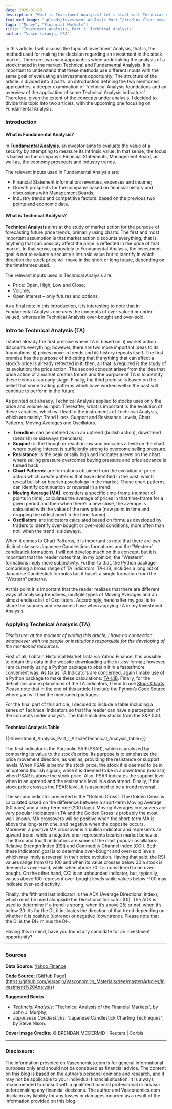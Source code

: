 ```yaml
---
date: 2020-01-03
description: "What is Investment Analysis? Let's start with Technical Analysis, should we? "
featured_image: "uploads/Investment_Analysis_Part_I/trading_floor_nyse.jpg"
tags: ["Money", "Financial Markets"]
title: "Investment Analysis, Part 1: Technical Analysis"
author: "Vasco Laranjo, CFA"
---
```


In this article, I will discuss the topic of Investment Analysis, that is, the method used for making the decision regarding an investment in the stock market. There are two main approaches when undertaking the analysis of a stock traded in the market: Technical and Fundamental Analysis. It is important to understand that these methods use different inputs with the same goal of evaluating an investment opportunity.
The structure of the article is divided into 3 parts: an introduction defining the two mentioned approaches, a deeper examination of Technical Analysis foundations and an overview of the application of some Technical Analysis indicators’. Therefore, given the extent of the concepts under analysis, I decided to divide this topic into two articles, with the upcoming one focusing on Fundamental Analysis.

### Introduction

#### What is Fundamental Analysis?

In **Fundamental Analysis**, an investor aims to evaluate the value of a security by attempting to measure its intrinsic value. In that sense, the focus is based on the company’s Financial Statements, Management Board, as well as, the economy prospects and industry trends. 

The relevant inputs used in Fundamental Analysis are: 

* Financial Statement information: revenues, expenses and income;
* Growth prospects for the company: based on financial history and discussions with Management Boards;
* Industry trends and competitive factors: based on the previous two points and economic data.


#### What is Technical Analysis?

**Technical Analysis** aims at the study of market action for the purpose of forecasting future price trends, primarily using charts. The first and most important assumption is that market action discounts everything, that is, anything that can possibly affect the price is reflected in the price of that market. In that sense, oppositely to Fundamental Analysis, the investment goal is not to valuate a security’s intrinsic value but to identify in which direction the stock price will move in the short or long future, depending on the timeframes used.

The relevant inputs used in Technical Analysis are: 

* Price: Open, High, Low and Close;
* Volume;
* Open interest – only futures and options.

As a final note in this introduction, it is interesting to note that in Fundamental Analysis one uses the concepts of over-valued or under-valued, whereas in Technical Analysis over-bought and over-sold.

### Intro to Technical Analysis (TA)

I stated already the first premise where TA is based on: i) market action discounts everything; however, there are two more important ideas to its foundations: ii) prices move in trends and iii) history repeats itself. 
The first premise has the purpose of indicating that if anything that can affect a stock’s price is already reflected in it, then, all that is required is the study of its evolution: the price action. The second concept arises from the idea that price action of a market creates trends and the purpose of TA is to identify these trends at an early stage. Finally, the third premise is based on the belief that some trading patterns which have worked well in the past will continue to perform in the future.

As pointed out already, Technical Analysis applied to stocks uses only the price and volume as input. Thereafter, what is important is the evolution of these variables, which will lead to the instruments of Technical Analysis, which are mainly: Trend Lines, Support and Resistance Levels, Chart Patterns, Moving Averages and Oscillators. 

* **Trendline**: can be defined as in an uptrend (bullish action), downtrend (bearish) or sideways (trendless). 
* **Support**: is the though or reaction low and indicates a level on the chart where buying interest is sufficiently strong to overcome selling pressure.
* **Resistance**: is the peak or rally high and indicates a level on the chart where selling pressure overcomes buying pressure and price advance is turned back.
* **Chart Patterns**: are formations obtained from the evolution of price action which create patterns that have identified in the past, which reveal bullish or bearish psychology in the market. These chart patterns can identify continuation or reversal in a trend.
* **Moving Average (MA)**: considers a specific time-frame (number of points in time), calculates the average of prices in that time-frame for a given period and then when there’s a new close, the average is calculated with the value  of the new price (new point in time and dropping the oldest point in the time-frame).
* **Oscillators**: are indicators calculated based on formulas developed by traders to identify over-bought or over-sold conditions, more often than not, when the trend is sideways.

When it comes to Chart Patterns, it is important to note that there are two distinct classes: Japanese Candlesticks formations and the “Western” candlestick formations. I will not develop much on this concept, but it is important that the reader notes that, in my opinion, the “Western” formations imply more subjectivity. Further to that, the Python package comprising a broad range of TA indicators, TA-LIB, includes a long list of Japanese Candlestick formulas but it hasn’t a single formation from the “Western” patterns.

At this point it is important that the reader realizes that there are different ways of analysing trendlines, multiple types of Moving Averages and an almost endless list of Oscillators. Accordingly, hereinafter my goal is to share the sources and resources I use when applying TA in my Investment Analysis.

### Applying Technical Analysis (TA)

*Disclosure: at the moment of writing this article, I have no connection whatsoever with the people or institutions responsible for the developing of the mentioned resources.*

First of all, I obtain Historical Market Data via Yahoo Finance. It is possible to obtain this data in the website downloading a file in .csv format; however, I am currently using a Python package to obtain it in a faster/more convenient way. As far as TA Indicators are concerned, again I make use of a Python package to make these calculations: [TA-LIB](https://mrjbq7.github.io/ta-lib/funcs.html). Finally, for the definitions and explanations of the TA indicators, I tend to use [Stock Charts](https://school.stockcharts.com/doku.php?id=technical_indicators). Please note that in the end of this article I include the Python’s Code Source where you will find the mentioned packages.

For the final part of this article, I decided to include a table including a series of Technical Indicators so that the reader can have a perception of the concepts under analysis. The table includes stocks from the S&P 500.

#### Technical Analysis Table

{{<Investment_Analysis_Part_I_Article/Technical_Analysis_table>}}

The first indicator is the Parabolic SAR (PSAR), which is analyzed by comparing its value to the stock’s price. Its purpose is to emphasize the price movement direction, as well as, providing the resistance or support levels. When PSAR is below the stock price, the stock it is deemed to be in an uptrend (bullish signal); while it is deemed to be in a downtrend (bearish) when PSAR is above the stock price. Also, PSAR indicates the support level when in an uptrend and the resistance level in a downtrend. Finally, if the stock price crosses the PSAR level, it is assumed to be a trend reversal.

The second indicator presented is the “Golden Cross”. The Golden Cross is calculated based on the difference between a short-term Moving Average (50 days) and a long-term one (200 days). Moving Averages crossovers are very popular indicators in TA and the Golden Cross is probably the most well-known. MA crossovers will be positive when the short-term MA is above the long-term one, and negative when the opposite occurs. Moreover, a positive MA crossover is a bullish indicator and represents an upward trend, while a negative oner represents bearish market behavior.
The third and fourth indicators are some of the most popular oscillators: Relative Strength Index (RSI) and Commodity Channel Index (CCI). Both these indicators’ goal is to determine over-bought and over-sold levels which may imply a reversal in their price evolution. Having that said, the RSI values range from 0 to 100 and when its value crosses below 30 a stock is deemed as over-sold, while when above 70 it is considered to be over-bought. On the other hand, CCI is an unbounded indicator, but, typically, values above 100 represent over-bought levels while values below -100 may indicate over-sold activity.

Finally, the fifth and last indicator is the ADX (Average Directional Index), which must be used alongside the Directional Indicator (DI). The ADX is used to determine if a trend is strong, when it’s above 25; or not, when it’s below 20. As for the DI, it indicates the direction of that trend depending on whether it is positive (uptrend) or negative (downtrend). Please note that the DI is the DI+ minus the DI-.

Having this in mind, have you found any candidate for an investment opportunity?

---
### Sources

**Data Source:** [Yahoo Finance](https://finance.yahoo.com/)

**Code Source:** 
[GitHub Page] (https://github.com/vlaranjo/Vasconomics_Materials/tree/master/Articles/Investment%20Analysis)

**Suggested Books**

* *Techncial Analysis*: "Technical Analysis of the Financial Markets", by John J. Murphy;
* *Japansese Candlesticks*: "Japanese Candlestick Charting Techniques", by Steve Nison.

**Cover Image Credits:** © BRENDAN MCDERMID | Reuters | Corbis

---
### Disclosure: 

The information provided on Vasconomics.com is for general informational purposes only and should not be construed as financial advice. The content on this blog is based on the author's personal opinions and research, and it may not be applicable to your individual financial situation. It is always recommended to consult with a qualified financial professional or advisor before making any financial decisions. The author and Vasconomics.com disclaim any liability for any losses or damages incurred as a result of the information provided on this blog.